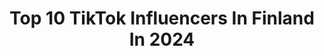 ---
title: Top 10 TikTok Influencers In Finland In 2024
description: >-
  Find top TikTok influencers in Finland in 2024. Most popular hashtags: #foryou #fyp #foryoupage #fry.
platform: TikTok
hits: 323
text_top: Analyze the most popular TikTok profiles on inBeat.
text_bottom: inBeat has 323 TikTok influencers like this in Finland for you to pitch.
profiles:
  - username: "leevirasmus"
    fullname: >-
      Leevirasmus
    bio: >-
      Leevi Lehtonen 🕺🏼 🆕 Seuraaja: @kolmone_ Leevi.lehtonenleval@hotmail.com
    location: "Finland"
    followers: 84900
    engagement: 2057
    commentsToLikes: 0.016470
    id: ckbbws05njynm0j23kznkqakg
    verified: false
    hashtags: "#leevirasmus, #suomi, #thefype, #linnanm"
  - username: "muppilla"
    fullname: >-
      𝙲 𝙰 𝙼 𝙸 𝙻 𝙻 𝙰
    bio: >-
      Följ @.irriterande..unge ✨ (de är där jag upt)
    location: "Finland"
    followers: 2836
    engagement: 1729
    commentsToLikes: 0.087922
    id: ckbayncawp1o30j23ggnvhdxf
    verified: false
    hashtags: "#duett, #foryou"
  - username: "lauraizabell"
    fullname: >-
      laura シ🤍
    bio: >-
      𝚒𝚏 𝚞 𝚔𝚗𝚘𝚠 𝚖𝚎, 𝚗𝚘 𝚞 𝚍𝚘𝚗𝚝 🍥🃏🥮🀄️🥡
    location: "Finland"
    followers: 82700
    engagement: 1963
    commentsToLikes: 0.037687
    id: ckcj9ufbw83a90j23hkvro0wv
    verified: false
    hashtags: "#dance, #finland, #foryou, #haha"
  - username: "ninnuskinuski"
    fullname: >-
      ninnuskinuski
    bio: >-
      Ninni🌸 Oothan ottanu jo mun instagramin ja youtuben haltuun💕👉🏽 Ninnuskinuski
    location: "Finland"
    followers: 40900
    engagement: 1590
    commentsToLikes: 0.120197
    id: ckbqjyove55cr0j23ntfifcoj
    verified: false
    hashtags: "#icaniwill, #yhteisty, #fiksuruoka, #skintok"
  - username: "mansikkaellu"
    fullname: >-
      🎀🍓Elina🍓🎀
    bio: >-
      ❣️SOMETAUOLLA❣️ 🌸ig/yt/sc: mansikkaellu ❤️Kiitos 48K❤️ Ootte best!!
    location: "Finland"
    followers: 48100
    engagement: 1530
    commentsToLikes: 0.029798
    id: cka6pcer7j1w60i787cmddy7e
    verified: false
    hashtags: "#mansikkaellu, #suomitiktok, #pinkandred, #eigteenbirthday"
  - username: "olivia_cute_dog"
    fullname: >-
      🦊 kettu 🦊
    bio: >-
      💙11k💙 😊koira tiktokkeja😊 olen myös ig:ssä linkki ylhäällä 6v sekarotuinen 🐶
    location: "Finland"
    followers: 11000
    engagement: 2779
    commentsToLikes: 0.064535
    id: ckcdavuh549xn0j234gl7l2ni
    verified: false
    hashtags: "#puppy, #dog, #vinter, #pet"
  - username: "nooraaleksandrra"
    fullname: >-
      💛☀🌈
    bio: >-
      Seuraa mua ni oot paras🥳🍭
    location: "Finland"
    followers: 2665
    engagement: 1711
    commentsToLikes: 0.100895
    id: ckb94186vl5q10j23bmasbop0
    verified: false
    hashtags: "#foryou, #bff, #fry, #fyp"
  - username: "weksii"
    fullname: >-
      Weksi 🧡
    bio: >-
      Paina seuraa nii näät kaikki videot! 🧡 𝗶𝗴: @𝘄𝗲𝗸𝘀𝗶 𝘀𝗰: 𝘄𝗲𝗸𝘀𝗶𝗶𝗶
    location: "Finland"
    followers: 186000
    engagement: 1681
    commentsToLikes: 0.065782
    id: ck9eo4ourmes30j7831n6cal7
    verified: false
    hashtags: "#suomi, #oulufyp, #tiktoksuomi, #editoija"
  - username: "annalillsund"
    fullname: >-
      annalillsund
    bio: >-
      👤ig: annalillsund
    location: "Finland"
    followers: 79500
    engagement: 1313
    commentsToLikes: 0.071432
    id: ck83z6jiny5vj0j78xr7dgkdz
    verified: false
    hashtags: "#foryou, #fyp, #fry, #anythingface"
  - username: "sweetmelhearts"
    fullname: >-
      🍼𝐶𝑟𝑦𝐵𝑎𝑏𝑦𝑠 𝑜𝑛𝑙𝑦🍼
    bio: >-
      ♡︎Melanie Martinez♡︎ *NOT MELANIE* 🐰Don’t copy!Give a credit!🐰 🍦🌸𝟸𝟸𝟸🌸🍦
    location: "Finland"
    followers: 9934
    engagement: 2387
    commentsToLikes: 0.057316
    id: cka8hgn7iarkn0i786qwo7429
    verified: false
    hashtags: "#frypage, #fyp, #crybabyalbum, #k12"
---